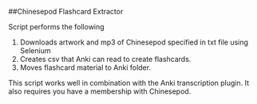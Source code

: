 ##Chinesepod Flashcard Extractor

Script performs the following

1. Downloads artwork and mp3 of Chinesepod specified in txt file using Selenium
2. Creates csv that Anki can read to create flashcards.
3. Moves flashcard material to Anki folder.

This script works well in combination with the Anki transcription plugin. It also requires you have a membership with Chinesepod.
